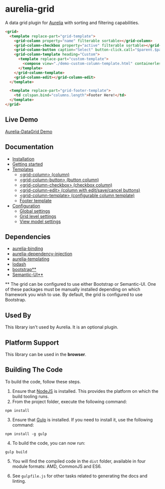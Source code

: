 # aurelia-grid
A data grid plugin for <a href="http://aurelia.io/" target="_blank">Aurelia</a> with sorting and filtering capabilities.

```html
<grid>
  <template replace-part="grid-template">
    <grid-column property="name" filterable sortable></grid-column>
    <grid-column-checkbox property="active" filterable sortable></grid-column-checkbox>
    <grid-column-button caption="Select" button-click.call="$parent.$parent.select($event)"></grid-column-button>
    <grid-column-template heading="Custom">
      <template replace-part="custom-template">
        <compose view="./demo-custom-column-template.html" containerless></compose>
      </template>
    </grid-column-template>
    <grid-column-edit></grid-column-edit>
  </template>

  <template replace-part="grid-footer-template">
    <td colspan.bind="columns.length">Footer Here!</td>
  </template>
</grid>
```

## Live Demo

<a href="http://donthedev.com/aurelia/#datagrid-examples/" target="_blank">Aurelia-DataGrid Demo</a>

## Documentation

- [Installation](https://github.com/donnelljenkins/aurelia-datagrid/blob/master/doc/HOWTO.md#installation)
- [Getting started](https://github.com/donnelljenkins/aurelia-datagrid/blob/master/doc/HOWTO.md#getting-started)
- [Templates](https://github.com/donnelljenkins/aurelia-datagrid/blob/master/doc/HOWTO.md#templates)
  - [&lt;grid-column&gt; (column)](https://github.com/donnelljenkins/aurelia-datagrid/blob/master/doc/HOWTO.md#&lt;grid-column&gt;)
  - [&lt;grid-column-button&gt; (button column)](https://github.com/donnelljenkins/aurelia-datagrid/blob/master/doc/HOWTO.md#&lt;grid-column-button&gt;)
  - [&lt;grid-column-checkbox&gt; (checkbox column)](https://github.com/donnelljenkins/aurelia-datagrid/blob/master/doc/HOWTO.md#&lt;grid-column-checkbox&gt;)
  - [&lt;grid-column-edit&gt; (column with edit/save/cancel buttons)](https://github.com/donnelljenkins/aurelia-datagrid/blob/master/doc/HOWTO.md#&lt;grid-column-edit&gt;)
  - [&lt;grid-column-template&gt; (configurable column template)](https://github.com/donnelljenkins/aurelia-datagrid/blob/master/doc/HOWTO.md#&lt;grid-column-template&gt;)
  - [Footer template](https://github.com/donnelljenkins/aurelia-datagrid/blob/master/doc/HOWTO.md#footer-template)
- [Configuration](https://github.com/donnelljenkins/aurelia-datagrid/blob/master/doc/HOWTO.md#configuration)
  - [Global settings](https://github.com/donnelljenkins/aurelia-datagrid/blob/master/doc/HOWTO.md#global-settings)
  - [Grid level settings](https://github.com/donnelljenkins/aurelia-datagrid/blob/master/doc/HOWTO.md#grid-level-settings)
  - [View model settings](https://github.com/donnelljenkins/aurelia-datagrid/blob/master/doc/HOWTO.md#view-model-overrides)


## Dependencies

* [aurelia-binding](https://github.com/aurelia/binding)
* [aurelia-dependency-injection](https://github.com/aurelia/dependency-injection)
* [aurelia-templating](https://github.com/aurelia/templating)
* [lodash](https://lodash.com/)
* [bootstrap**](http://getbootstrap.com/)
* [Semantic-UI**](http://semantic-ui.com/)

** The grid can be configured to use either Bootstrap or Semantic-UI.  One of these packages must be manually installed depending on which framework you wish to use.  By default, the grid is configured to use Bootstrap.

## Used By

This library isn't used by Aurelia. It is an optional plugin.

## Platform Support

This library can be used in the **browser**.

## Building The Code

To build the code, follow these steps.

1. Ensure that [NodeJS](http://nodejs.org/) is installed. This provides the platform on which the build tooling runs.
2. From the project folder, execute the following command:

  ```shell
  npm install
  ```
3. Ensure that [Gulp](http://gulpjs.com/) is installed. If you need to install it, use the following command:

  ```shell
  npm install -g gulp
  ```
4. To build the code, you can now run:

  ```shell
  gulp build
  ```
5. You will find the compiled code in the `dist` folder, available in four module formats: AMD, CommonJS and ES6.

6. See `gulpfile.js` for other tasks related to generating the docs and linting.
